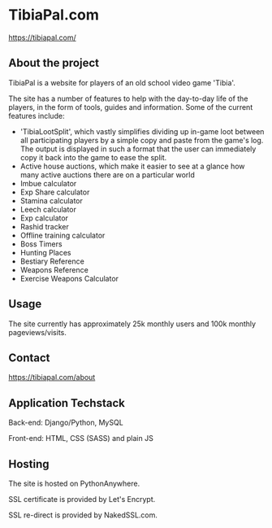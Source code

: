 # TibiaPal.com
https://tibiapal.com/

## About the project
TibiaPal is a website for players of an old school video game 'Tibia'. 

The site has a number of features to help with the day-to-day life of the players, in the form of tools, guides and information.
Some of the current features include:
- 'TibiaLootSplit', which vastly simplifies dividing up in-game loot between all participating players by a simple copy and paste from the game's log. The output is displayed in such a format that the user can immediately copy it back into the game to ease the split. 
- Active house auctions, which make it easier to see at a glance how many active auctions there are on a particular world
- Imbue calculator
- Exp Share calculator
- Stamina calculator
- Leech calculator
- Exp calculator
- Rashid tracker
- Offline training calculator
- Boss Timers
- Hunting Places
- Bestiary Reference
- Weapons Reference
- Exercise Weapons Calculator

## Usage

The site currently has approximately 25k monthly users and 100k monthly pageviews/visits.

## Contact

https://tibiapal.com/about

## Application Techstack
Back-end: Django/Python, MySQL

Front-end: HTML, CSS (SASS) and plain JS

## Hosting
The site is hosted on PythonAnywhere. 

SSL certificate is provided by Let's Encrypt. 

SSL re-direct is provided by NakedSSL.com.
